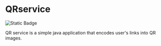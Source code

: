 # QRservice
![Static Badge](https://img.shields.io/badge/Status-Ongoing-orange?style=for-the-badge)

QR service is a simple java application that encodes user's links into QR images.
